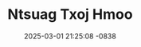 ---
layout: movie-video-data
date: 2025-03-01 21:25:08 -0838
categories: movie

# Site Attributes
title: "Ntsuag Txoj Hmoo"
permalink: "/movie/Ntsuag_Txoj_Hmoo"

# Movie Attributes
synopsis: "Ntsuag txoj hmoob yog los ntawm ib tug tub lub neej tiag tiag. Txij li thaum ntsuag xeev xwm los ntsuag tsuas pom nws niam xwb ntsuag ib txwv tsis tau pom ntsuag txiv xyov ntsuag txiv zoo li cas. Txij li thaum ntsuag niam tau mus ua niam tshiab lawm. Ntsuag yog ib tug tub cag txiv hlob thiaj li tuav ntsuag cia, tsis pub nrog niam mus. Txij hnub ntawv los ntsuag tsis tau ib daig tshiab hnav thiab tsis tau ib qho zoo noj li. Thaum ntsuag loj, ntsuag thiaj txiav txim siab khiav tawm mus ua thaib qhev tshuav tau mov noj yug txoj sia lawm xwb. Sawv daws soj qab saib ntsuag txoj hmoo seb yuav los xaus li cas. Ua netj koj saib daim movie no koj yuav tsum muaj ntaub so kua muag. Niam txiv kwv tih neej tsa phooj ywg sawv daws yog tej yam peb ua tau siab lawm los thov nej ho zam txim pub rau peb thiab hu xov tooj tuaj qhia peb paub peb thiaj txawj kho rau. "
producer: "Yeem Yam Hmoob Production"
director: ""
writer: ""
video_link: "https://youtu.be/G5iO2M_mvck?si=HD4OO1D29YXndtbJ"
genre: "Drama"
year: "2007"
release_type: "DVD"
storage: "Center for Hmong Studies"
thumbnail: "/assets/images/movie_thumbnails/Ntsuag Txoj Hmoo.jpeg"
publishing_company: "Yeem Yam Hmoob Production"

# Sequels + Parts
base_movie: ""
total_parts: 
sequel: ""

# Movie Cast
cast:
- name: "Caluenee Thoj"
- name: "Ntxawg Lauj"
- name: "Cua Yaj"
- name: "Pheej Thoj"
- name: "Kuam Lis"
---